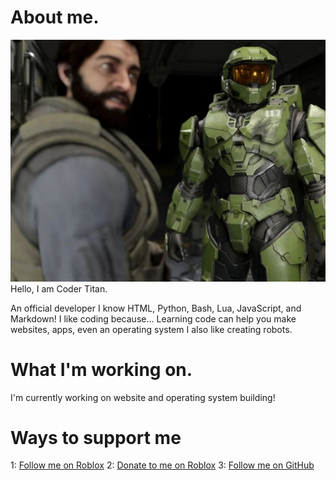 # About me.
![mc1](https://raw.githubusercontent.com/c0dertitan/c0dertitan/main/halo2.jpg)
Hello, I am Coder Titan.

An official developer I know HTML, Python, Bash, Lua, JavaScript, and Markdown!
I like coding because... Learning code can help you make websites, apps, even an operating system
I also like creating robots.

# What I'm working on.
I'm currently working on
website and operating system building!

# Ways to support me
1:
[Follow me on Roblox](https://web.roblox.com/users/2616050698/profile)
2:
[Donate to me on Roblox](https://web.roblox.com/game-pass/41565829/Donate-to-Coder-Titan-on-GitHub)
3:
[Follow me on GitHub](https://github.com/c0dertitan)
